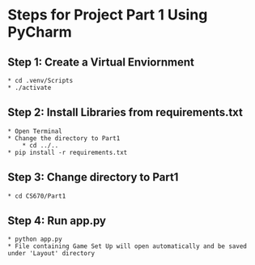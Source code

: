 # Steps for Project Part 1 Using PyCharm

## Step 1: Create a Virtual Enviornment
    * cd .venv/Scripts
    * ./activate

## Step 2: Install Libraries from requirements.txt
    * Open Terminal
    * Change the directory to Part1
        * cd ../..
    * pip install -r requirements.txt

## Step 3: Change directory to Part1
    * cd CS670/Part1

## Step 4: Run app.py
    * python app.py
    * File containing Game Set Up will open automatically and be saved under 'Layout' directory